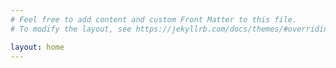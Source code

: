 ```yaml
---
# Feel free to add content and custom Front Matter to this file.
# To modify the layout, see https://jekyllrb.com/docs/themes/#overriding-theme-defaults

layout: home
---
```

<!-- Bootstrap -->
<script src="https://cdn.jsdelivr.net/npm/bootstrap@5.3.0-alpha3/dist/js/bootstrap.bundle.min.js" integrity="sha384-ENjdO4Dr2bkBIFxQpeoTz1HIcje39Wm4jDKdf19U8gI4ddQ3GYNS7NTKfAdVQSZe" crossorigin="anonymous"></script>

<link rel="stylesheet" type="text/css" href="/css/home.css"/>
<script src="https://unpkg.com/react@17/umd/react.development.js"></script>
<script src="https://unpkg.com/react-dom@17/umd/react-dom.development.js"></script>
<script src="https://unpkg.com/@babel/standalone/babel.min.js"></script>
<script src="/scripts/home.js" type="text/jsx"></script>
<div id="home"></div>